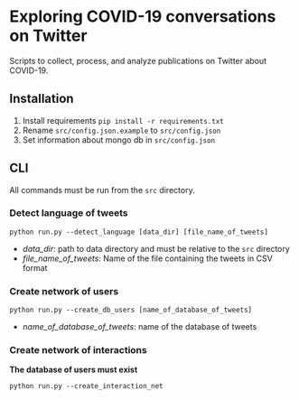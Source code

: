 # Exploring COVID-19 conversations on Twitter

Scripts to collect, process, and analyze publications on Twitter about COVID-19.

## Installation

1. Install requirements `pip install -r requirements.txt`
2. Rename `src/config.json.example` to `src/config.json` 
3. Set information about mongo db in `src/config.json`

## CLI

All commands must be run from the `src` directory.

### Detect language of tweets

`python run.py --detect_language [data_dir] [file_name_of_tweets]`

- *data_dir*: path to data directory and must be relative to the `src` directory
- *file_name_of_tweets*: Name of the file containing the tweets in CSV format

### Create network of users

`python run.py --create_db_users [name_of_database_of_tweets]`

- *name_of_database_of_tweets*: name of the database of tweets

### Create network of interactions

**The database of users must exist**

`python run.py --create_interaction_net`





